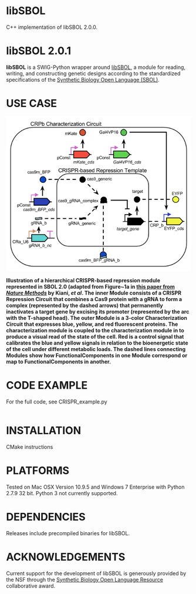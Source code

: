 # libSBOL
C++ implementation of libSBOL 2.0.0. 

libSBOL 2.0.1
======================================

**libSBOL** is a SWIG-Python wrapper around [libSBOL](https://github.com/SynBioDex/libSBOL), a module for reading, writing, and constructing genetic designs according to the standardized specifications of the [Synthetic Biology Open Language (SBOL)](http://www.sbolstandard.org/).  

USE CASE
========
![](crispr_repression2.png)

**Illustration of a hierarchical CRISPR-based repression module represented in SBOL 2.0 (adapted from Figure~1a in [this paper from *Nature Methods*](http://www.nature.com/nmeth/journal/v11/n7/full/nmeth.2969.html) by Kiani, *et al*. The inner Module consists of a CRISPR Repression Circuit that combines a Cas9 protein with a gRNA to form a complex (represented by the dashed arrows) that permanently inactivates a target gene by excising its promoter (represented by the arc with the T-shaped head).   The outer Module is a 3-color Characterization Circuit that expresses blue, yellow, and red fluorescent proteins. The characterization module is coupled to the characterization module in to produce a visual read of the state of the cell. Red is a control signal that calibrates the blue and yellow signals in relation to the bioenergetic state of the cell under different metabolic loads. The dashed lines connecting Modules show how FunctionalComponents in one Module correspond or map to FunctionalComponents in another.**

CODE EXAMPLE
============
For the full code, see CRISPR_example.py

```c++

```

INSTALLATION
============
CMake instructions

PLATFORMS
=========
Tested on Mac OSX Version 10.9.5 and Windows 7 Enterprise with Python 2.7.9 32 bit. Python 3 not currently supported.

DEPENDENCIES
============
Releases include precompiled binaries for libSBOL.


ACKNOWLEDGEMENTS
================

Current support for the development of libSBOL is generously provided by the NSF through the [Synthetic Biology Open Language Resource](http://www.nsf.gov/awardsearch/showAward?AWD_ID=1355909) collaborative award.
